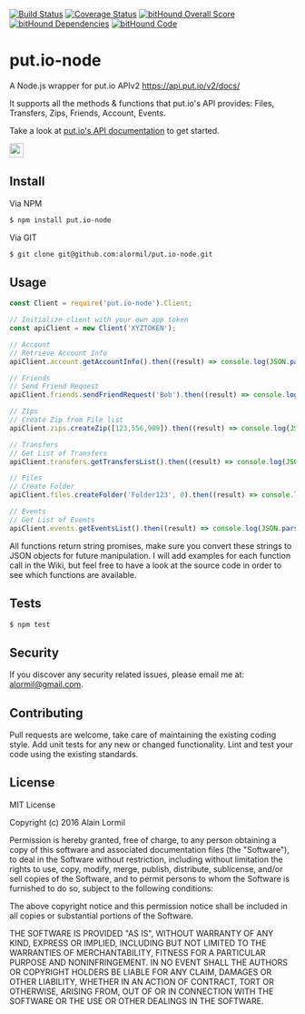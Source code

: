 [![Build Status](https://travis-ci.org/alormil/put.io-node.svg?branch=master)](https://travis-ci.org/alormil/put.io-node)
[![Coverage Status](https://coveralls.io/repos/github/alormil/put.io-node/badge.svg?branch=master)](https://coveralls.io/github/alormil/put.io-node?branch=master)
[![bitHound Overall Score](https://www.bithound.io/github/alormil/put.io-node/badges/score.svg)](https://www.bithound.io/github/alormil/put.io-node)
[![bitHound Dependencies](https://www.bithound.io/github/alormil/put.io-node/badges/dependencies.svg)](https://www.bithound.io/github/alormil/put.io-node/master/dependencies/npm)
[![bitHound Code](https://www.bithound.io/github/alormil/put.io-node/badges/code.svg)](https://www.bithound.io/github/alormil/put.io-node)
# put.io-node
A Node.js wrapper for put.io APIv2 https://api.put.io/v2/docs/

It supports all the methods & functions that put.io's API provides: Files, Transfers, Zips, Friends, Account, Events.

Take a look at [put.io's API documentation](https://api.put.io/v2/docs/) to get started.

<img src="https://put.io/statics/img/logo.svg" alt="" height="25">

## Install

Via NPM
``` bash
$ npm install put.io-node
```

Via GIT
``` bash
$ git clone git@github.com:alormil/put.io-node.git
```
## Usage

``` javascript
const Client = require('put.io-node').Client;

// Initialize client with your own app token
const apiClient = new Client('XYZTOKEN');

// Account
// Retrieve Account Info
apiClient.account.getAccountInfo().then((result) => console.log(JSON.parse(result))); 

// Friends
// Send Friend Request
apiClient.friends.sendFriendRequest('Bob').then((result) => console.log(JSON.parse(result)));

// Zips
// Create Zip from File list
apiClient.zips.createZip([123,556,989]).then((result) => console.log(JSON.parse(result)));

// Transfers
// Get List of Transfers
apiClient.transfers.getTransfersList().then((result) => console.log(JSON.parse(result)));

// Files
// Create Folder
apiClient.files.createFolder('Folder123', 0).then((result) => console.log(JSON.parse(result)));

// Events
// Get List of Events
apiClient.events.getEventsList().then((result) => console.log(JSON.parse(result)));
```
All functions return string promises, make sure you convert these strings to JSON objects for future manipulation. 
I will add examples for each function call in the Wiki, but feel free to have a look at the source code in order to see which functions are available.


## Tests

``` bash
$ npm test
```

## Security

If you discover any security related issues, please email me at: [alormil@gmail.com](mailto:alormil@gmail.com).

## Contributing

Pull requests are welcome, take care of maintaining the existing coding style. Add unit tests for any new or changed functionality.
Lint and test your code using the existing standards.

## License

MIT License

Copyright (c) 2016 Alain Lormil

Permission is hereby granted, free of charge, to any person obtaining a copy
of this software and associated documentation files (the "Software"), to deal
in the Software without restriction, including without limitation the rights
to use, copy, modify, merge, publish, distribute, sublicense, and/or sell
copies of the Software, and to permit persons to whom the Software is
furnished to do so, subject to the following conditions:

The above copyright notice and this permission notice shall be included in all
copies or substantial portions of the Software.

THE SOFTWARE IS PROVIDED "AS IS", WITHOUT WARRANTY OF ANY KIND, EXPRESS OR
IMPLIED, INCLUDING BUT NOT LIMITED TO THE WARRANTIES OF MERCHANTABILITY,
FITNESS FOR A PARTICULAR PURPOSE AND NONINFRINGEMENT. IN NO EVENT SHALL THE
AUTHORS OR COPYRIGHT HOLDERS BE LIABLE FOR ANY CLAIM, DAMAGES OR OTHER
LIABILITY, WHETHER IN AN ACTION OF CONTRACT, TORT OR OTHERWISE, ARISING FROM,
OUT OF OR IN CONNECTION WITH THE SOFTWARE OR THE USE OR OTHER DEALINGS IN THE
SOFTWARE.
